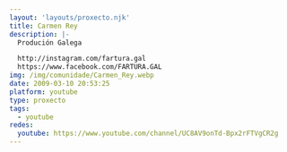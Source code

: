 ```yaml
---
layout: 'layouts/proxecto.njk'
title: Carmen Rey
description: |-
  Produción Galega

  http://instagram.com/fartura.gal
  https://www.facebook.com/FARTURA.GAL
img: /img/comunidade/Carmen_Rey.webp
date: 2009-03-10 20:53:25
platform: youtube
type: proxecto
tags:
  - youtube
redes:
  youtube: https://www.youtube.com/channel/UC8AV9onTd-Bpx2rFTVgCR2g
---
```

